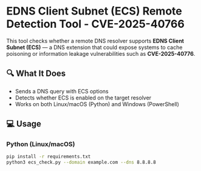 # EDNS Client Subnet (ECS) Remote Detection Tool - CVE-2025-40766

This tool checks whether a remote DNS resolver supports **EDNS Client Subnet (ECS)** — a DNS extension that could expose systems to cache poisoning or information leakage vulnerabilities such as **CVE-2025-40776**.

## 🔍 What It Does

- Sends a DNS query with ECS options
- Detects whether ECS is enabled on the target resolver
- Works on both Linux/macOS (Python) and Windows (PowerShell)

## 💻 Usage

### Python (Linux/macOS)
```bash
pip install -r requirements.txt
python3 ecs_check.py --domain example.com --dns 8.8.8.8
